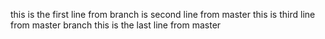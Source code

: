 this is the first line from branch
is second line from master
this is third line from master branch
this is the last line from master
